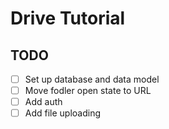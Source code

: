 # Drive Tutorial

## TODO
- [ ] Set up database and data model
- [ ] Move fodler open state to URL
- [ ] Add auth
- [ ] Add file uploading
